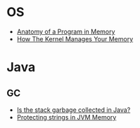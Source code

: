 # OS

- [Anatomy of a Program in Memory](https://manybutfinite.com/post/anatomy-of-a-program-in-memory/)
- [How The Kernel Manages Your Memory](https://manybutfinite.com/post/how-the-kernel-manages-your-memory/)

# Java

## GC

- [Is the stack garbage collected in Java?](https://stackoverflow.com/questions/2447504/is-the-stack-garbage-collected-in-java/2453943#2453943)
- [Protecting strings in JVM Memory](https://medium.com/@_west_on/protecting-strings-in-jvm-memory-84c365f8f01c)
